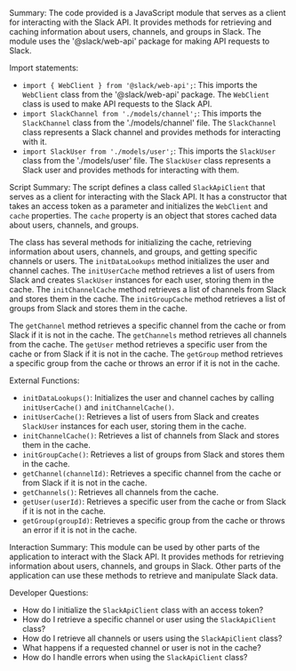 Summary:
The code provided is a JavaScript module that serves as a client for interacting with the Slack API. It provides methods for retrieving and caching information about users, channels, and groups in Slack. The module uses the '@slack/web-api' package for making API requests to Slack.

Import statements:
- `import { WebClient } from '@slack/web-api';`: This imports the `WebClient` class from the '@slack/web-api' package. The `WebClient` class is used to make API requests to the Slack API.
- `import SlackChannel from './models/channel';`: This imports the `SlackChannel` class from the './models/channel' file. The `SlackChannel` class represents a Slack channel and provides methods for interacting with it.
- `import SlackUser from './models/user';`: This imports the `SlackUser` class from the './models/user' file. The `SlackUser` class represents a Slack user and provides methods for interacting with them.

Script Summary:
The script defines a class called `SlackApiClient` that serves as a client for interacting with the Slack API. It has a constructor that takes an access token as a parameter and initializes the `WebClient` and `cache` properties. The `cache` property is an object that stores cached data about users, channels, and groups.

The class has several methods for initializing the cache, retrieving information about users, channels, and groups, and getting specific channels or users. The `initDataLookups` method initializes the user and channel caches. The `initUserCache` method retrieves a list of users from Slack and creates `SlackUser` instances for each user, storing them in the cache. The `initChannelCache` method retrieves a list of channels from Slack and stores them in the cache. The `initGroupCache` method retrieves a list of groups from Slack and stores them in the cache.

The `getChannel` method retrieves a specific channel from the cache or from Slack if it is not in the cache. The `getChannels` method retrieves all channels from the cache. The `getUser` method retrieves a specific user from the cache or from Slack if it is not in the cache. The `getGroup` method retrieves a specific group from the cache or throws an error if it is not in the cache.

External Functions:
- `initDataLookups()`: Initializes the user and channel caches by calling `initUserCache()` and `initChannelCache()`.
- `initUserCache()`: Retrieves a list of users from Slack and creates `SlackUser` instances for each user, storing them in the cache.
- `initChannelCache()`: Retrieves a list of channels from Slack and stores them in the cache.
- `initGroupCache()`: Retrieves a list of groups from Slack and stores them in the cache.
- `getChannel(channelId)`: Retrieves a specific channel from the cache or from Slack if it is not in the cache.
- `getChannels()`: Retrieves all channels from the cache.
- `getUser(userId)`: Retrieves a specific user from the cache or from Slack if it is not in the cache.
- `getGroup(groupId)`: Retrieves a specific group from the cache or throws an error if it is not in the cache.

Interaction Summary:
This module can be used by other parts of the application to interact with the Slack API. It provides methods for retrieving information about users, channels, and groups in Slack. Other parts of the application can use these methods to retrieve and manipulate Slack data.

Developer Questions:
- How do I initialize the `SlackApiClient` class with an access token?
- How do I retrieve a specific channel or user using the `SlackApiClient` class?
- How do I retrieve all channels or users using the `SlackApiClient` class?
- What happens if a requested channel or user is not in the cache?
- How do I handle errors when using the `SlackApiClient` class?